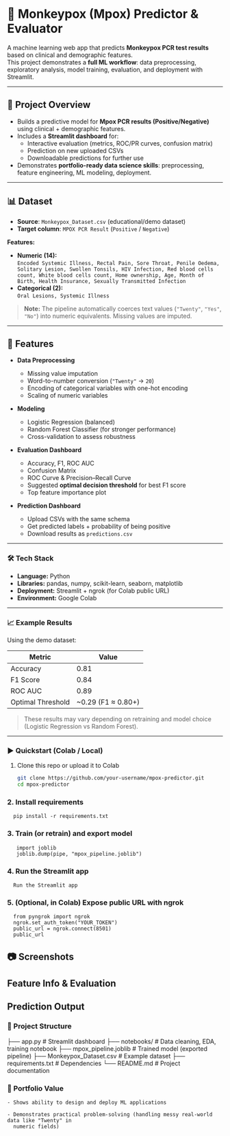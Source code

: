# 🦠 Monkeypox (Mpox) Predictor & Evaluator

A machine learning web app that predicts **Monkeypox PCR test results** based on clinical and demographic features.  
This project demonstrates a **full ML workflow**: data preprocessing, exploratory analysis, model training, evaluation, and deployment with Streamlit. 

---

## 📖 Project Overview
- Builds a predictive model for **Mpox PCR results (Positive/Negative)** using clinical + demographic features.  
- Includes a **Streamlit dashboard** for:
  - Interactive evaluation (metrics, ROC/PR curves, confusion matrix)  
  - Prediction on new uploaded CSVs  
  - Downloadable predictions for further use  
- Demonstrates **portfolio-ready data science skills**: preprocessing, feature engineering, ML modeling, deployment.  

---

## 📊 Dataset
- **Source**: `Monkeypox_Dataset.csv` (educational/demo dataset)  
- **Target column**: `MPOX PCR Result` (`Positive` / `Negative`)  

**Features:**
- **Numeric (14):**  
  `Encoded Systemic Illness, Rectal Pain, Sore Throat, Penile Oedema, Solitary Lesion, Swollen Tonsils, HIV Infection, Red blood cells count, White blood cells count, Home ownership, Age, Month of Birth, Health Insurance, Sexually Transmitted Infection`  
- **Categorical (2):**  
  `Oral Lesions, Systemic Illness`  

> **Note:** The pipeline automatically coerces text values (`"Twenty"`, `"Yes"`, `"No"`) into numeric equivalents. Missing values are imputed.

---

## 🚀 Features
- **Data Preprocessing**
  - Missing value imputation  
  - Word-to-number conversion (`"Twenty"` → `20`)  
  - Encoding of categorical variables with one-hot encoding  
  - Scaling of numeric variables  

- **Modeling**
  - Logistic Regression (balanced)  
  - Random Forest Classifier (for stronger performance)  
  - Cross-validation to assess robustness  

- **Evaluation Dashboard**
  - Accuracy, F1, ROC AUC  
  - Confusion Matrix  
  - ROC Curve & Precision–Recall Curve  
  - Suggested **optimal decision threshold** for best F1 score  
  - Top feature importance plot  

- **Prediction Dashboard**
  - Upload CSVs with the same schema  
  - Get predicted labels + probability of being positive  
  - Download results as `predictions.csv`  

---

### 🛠️ Tech Stack
- **Language:** Python  
- **Libraries:** pandas, numpy, scikit-learn, seaborn, matplotlib  
- **Deployment:** Streamlit + ngrok (for Colab public URL)  
- **Environment:** Google Colab  

---

### 📈 Example Results
Using the demo dataset:  

| Metric        | Value |
|---------------|-------|
| Accuracy      | 0.81  |
| F1 Score      | 0.84  |
| ROC AUC       | 0.89  |
| Optimal Threshold | ~0.29 (F1 ≈ 0.80+) |

> These results may vary depending on retraining and model choice (Logistic Regression vs Random Forest).  

---

### ▶️ Quickstart (Colab / Local)
1. Clone this repo or upload it to Colab  
   ```bash
   git clone https://github.com/your-username/mpox-predictor.git
   cd mpox-predictor


### 2. Install requirements
      pip install -r requirements.txt


### 3. Train (or retrain) and export model
       import joblib
       joblib.dump(pipe, "mpox_pipeline.joblib")

### 4. Run the Streamlit app
      Run the Streamlit app

### 5. (Optional, in Colab) Expose public URL with ngrok
      from pyngrok import ngrok
      ngrok.set_auth_token("YOUR_TOKEN")
      public_url = ngrok.connect(8501)
      public_url

## 📷 Screenshots
## Feature Info & Evaluation
## Prediction Output

### 📂 Project Structure
├── app.py                 # Streamlit dashboard
├── notebooks/             # Data cleaning, EDA, training notebook
├── mpox_pipeline.joblib   # Trained model (exported pipeline)
├── Monkeypox_Dataset.csv  # Example dataset
├── requirements.txt       # Dependencies
└── README.md              # Project documentation

### 🎯 Portfolio Value

    - Shows ability to design and deploy ML applications

    - Demonstrates practical problem-solving (handling messy real-world data like "Twenty" in     
      numeric fields)
